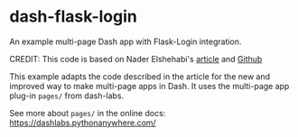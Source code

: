 # dash-flask-login
An example multi-page Dash app with Flask-Login integration.  


CREDIT: This code is based on Nader Elshehabi's  [article](https://dev.to/naderelshehabi/securing-plotly-dash-using-flask-login-4ia2)
and [Github](https://github.com/naderelshehabi/dash-flask-login)

This example adapts the code described in the article for the new and improved way to make multi-page apps in Dash.
It uses  the multi-page app plug-in `pages/` from dash-labs.

See more about `pages/` in the online docs:  https://dashlabs.pythonanywhere.com/

